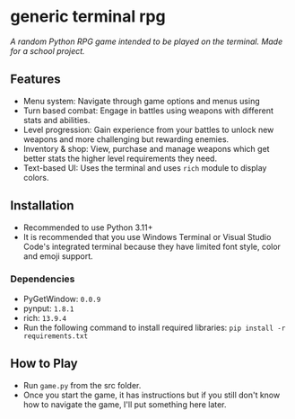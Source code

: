 # generic terminal rpg
*A random Python RPG game intended to be played on the terminal. Made for a school project.*

## Features
- Menu system: Navigate through game options and menus using
- Turn based combat: Engage in battles using weapons with different stats and abilities.
- Level progression: Gain experience from your battles to unlock new weapons and more challenging but rewarding enemies.
- Inventory & shop: View, purchase and manage weapons which get better stats the higher level requirements they need.
- Text-based UI: Uses the terminal and uses `rich` module to display colors.

## Installation 
- Recommended to use Python 3.11+
- It is recommended that you use Windows Terminal or Visual Studio Code's integrated terminal because they have limited font style, color and emoji support.
### Dependencies
- PyGetWindow: `0.0.9`
- pynput: `1.8.1`
- rich: `13.9.4`
- Run the following command to install required libraries: `pip install -r requirements.txt`

## How to Play
- Run `game.py` from the src folder.
- Once you start the game, it has instructions but if you still don't know how to navigate the game, I'll put something here later.
